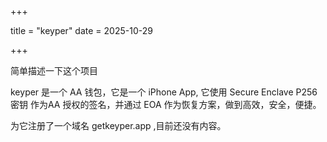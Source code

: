 

+++

title = "keyper"
date = 2025-10-29

+++

简单描述一下这个项目

keyper 是一个 AA 钱包，它是一个 iPhone App, 它使用 Secure Enclave P256 密钥 作为AA 授权的签名，并通过 EOA 作为恢复方案，做到高效，安全，便捷。

为它注册了一个域名 getkeyper.app ,目前还没有内容。

